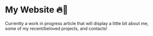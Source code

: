 # My Website 🔥👋
Currently a work in progress article that will display a little bit about me, some of my recent/beloved projects, and contacts!
